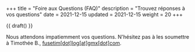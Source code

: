 +++
title = "Foire aux Questions (FAQ)"
description = "Trouvez réponses à vos questions"
date = 2021-12-15
updated = 2021-12-15
weight = 20
+++

{{ draft() }}

Nous attendons impatiemment vos questions. N'hésitez pas à les soumettre à Timothée B., [fusetim[dot]log[at]gmx[dot]com](mailto:fusetim[dot]log[at]gmx[dot]com).